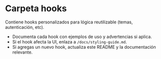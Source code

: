 # Carpeta hooks

Contiene hooks personalizados para lógica reutilizable (temas, autenticación, etc).

- Documenta cada hook con ejemplos de uso y advertencias si aplica.
- Si el hook afecta la UI, enlaza a `/docs/styling-guide.md`.
- Si agregas un nuevo hook, actualiza este README y la documentación relevante.
